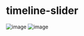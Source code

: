 # timeline-slider
![image](https://github.com/UMAR010FAROOQ/timeline-slider/assets/124328232/d74dcdc5-402a-4a08-bb00-2efc0948771f)
![image](https://github.com/UMAR010FAROOQ/timeline-slider/assets/124328232/62dadfb9-b9d6-4335-b1f1-b18cf66fa6bf)
